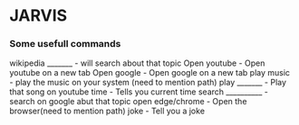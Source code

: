 # JARVIS

### Some usefull commands

wikipedia   _______        -    will search about that topic
Open youtube               -    Open youtube on a new tab
Open google                -    Open google on a new tab
play music                 -    play the music on your system (need to mention path)
play _______               -    Play that song on youtube
time                       -    Tells you current time
search __________          -    search on google abut that topic
open edge/chrome           -    Open the browser(need to mention path)
joke                       -    Tell you a joke

